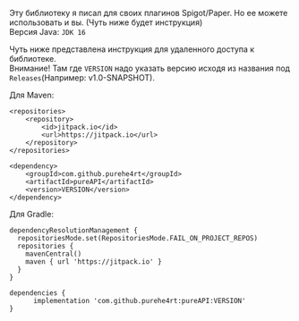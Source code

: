 Эту библиотеку я писал для своих плагинов Spigot/Paper. Но ее можете использовать и вы. (Чуть ниже будет инструкция)<br/>
Версия Java: `JDK 16`

Чуть ниже представлена инструкция для удаленного доступа к библиотеке.<br/>
Внимание! Там где `VERSION` надо указать версию исходя из названия под `Releases`(Например: v1.0-SNAPSHOT).

Для Maven:
```
<repositories>
    <repository>
        <id>jitpack.io</id>
        <url>https://jitpack.io</url>
    </repository>
</repositories>

<dependency>
    <groupId>com.github.purehe4rt</groupId>
    <artifactId>pureAPI</artifactId>
    <version>VERSION</version>
</dependency>
```
Для Gradle:
```
dependencyResolutionManagement {
  repositoriesMode.set(RepositoriesMode.FAIL_ON_PROJECT_REPOS)
  repositories {
    mavenCentral()
    maven { url 'https://jitpack.io' }
  }
}

dependencies {
      implementation 'com.github.purehe4rt:pureAPI:VERSION'
}
```
